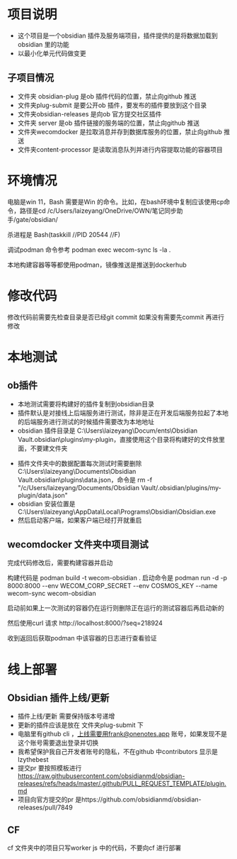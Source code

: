 # 项目说明

* 这个项目是一个obsidian 插件及服务端项目，插件提供的是将数据加载到obsidian 里的功能
* 以最小化单元代码做变更

## 子项目情况

- 文件夹 obsidian-plug 是ob 插件代码的位置，禁止向github 推送
- 文件夹plug-submit 是要公开ob 插件，要发布的插件要放到这个目录
- 文件夹obsidian-releases 是向ob 官方提交社区插件
- 文件夹 server 是ob 插件链接的服务端的位置，禁止向github 推送
- 文件夹wecomdocker 是拉取消息并存到数据库服务的位置，禁止向github 推送
- 文件夹content-processor 是读取消息队列并进行内容提取功能的容器项目

# 环境情况

电脑是win 11，Bash 需要是Win 的命令。比如，在bash环境中复制应该使用cp命令，路径是cd /c/Users/laizeyang/OneDrive/OWN/笔记同步助手/gate/obsidian/

杀进程是 Bash(taskkill //PID 20544 //F)

调试podman 命令参考 podman exec wecom-sync ls -la .

本地构建容器等等都使用podman，镜像推送是推送到dockerhub

# 修改代码

修改代码前需要先检查目录是否已经git commit 如果没有需要先commit 再进行修改

# 本地测试

## ob插件

* 本地测试需要将构建好的插件复制到obsidian目录
* 插件默认是对接线上后端服务进行测试，除非是正在开发后端服务拉起了本地的后端服务进行测试的时候插件需要改为本地地址
* obsidian 插件目录是 C:\Users\laizeyang\Docum/ents\Obsidian Vault.obsidian\plugins\my-plugin，直接使用这个目录将构建好的文件放里面，不要建文件夹

- 插件文件夹中的数据配置每次测试时需要删除 C:\Users\laizeyang\Documents\Obsidian Vault\.obsidian\plugins\data.json，命令是 rm -f "/c/Users/laizeyang/Documents/Obsidian Vault/.obsidian/plugins/my-plugin/data.json"
- obsidian 安装位置是C:\Users\laizeyang\AppData\Local\Programs\Obsidian\Obsidian.exe
- 然后启动客户端，如果客户端已经打开就重启

## wecomdocker 文件夹中项目测试

完成代码修改后，需要构建容器并启动

构建代码是 podman build -t wecom-obsidian .
启动命令是 podman run -d -p 8000:8000 --env WECOM_CORP_SECRET --env COSMOS_KEY --name wecom-sync wecom-obsidian

启动前如果上一次测试的容器仍在运行则删除正在运行的测试容器后再启动新的

然后使用curl 请求 http://localhost:8000/?seq=218924

收到返回后获取podman 中该容器的日志进行查看验证

# 线上部署

## Obsidian 插件上线/更新

- 插件上线/更新 需要保持版本号递增
- 更新的插件应该是放在 文件夹plug-submit 下
- 电脑里有github cli ，上线需要用frank@onenotes.app 账号，如果发现不是这个账号需要退出登录并切换
- 我希望保护我自己开发者账号的隐私，不在github 中contributors 显示是lzythebest
- 提交pr 要按照模板进行 https://raw.githubusercontent.com/obsidianmd/obsidian-releases/refs/heads/master/.github/PULL_REQUEST_TEMPLATE/plugin.md
- 项目向官方提交的pr 是https://github.com/obsidianmd/obsidian-releases/pull/7849

## CF

cf 文件夹中的项目只写worker js 中的代码，不要向cf 进行部署
